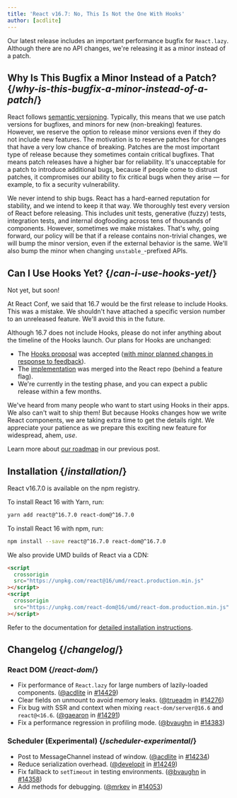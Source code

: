 ```yaml
---
title: 'React v16.7: No, This Is Not the One With Hooks'
author: [acdlite]
---
```


Our latest release includes an important performance bugfix for `React.lazy`. Although there are no API changes, we're releasing it as a minor instead of a patch.

## Why Is This Bugfix a Minor Instead of a Patch? {/*why-is-this-bugfix-a-minor-instead-of-a-patch*/}

React follows [semantic versioning](/docs/faq-versioning). Typically, this means that we use patch versions for bugfixes, and minors for new (non-breaking) features. However, we reserve the option to release minor versions even if they do not include new features. The motivation is to reserve patches for changes that have a very low chance of breaking. Patches are the most important type of release because they sometimes contain critical bugfixes. That means patch releases have a higher bar for reliability. It's unacceptable for a patch to introduce additional bugs, because if people come to distrust patches, it compromises our ability to fix critical bugs when they arise — for example, to fix a security vulnerability.

We never intend to ship bugs. React has a hard-earned reputation for stability, and we intend to keep it that way. We thoroughly test every version of React before releasing. This includes unit tests, generative (fuzzy) tests, integration tests, and internal dogfooding across tens of thousands of components. However, sometimes we make mistakes. That's why, going forward, our policy will be that if a release contains non-trivial changes, we will bump the minor version, even if the external behavior is the same. We'll also bump the minor when changing `unstable_`-prefixed APIs.

## Can I Use Hooks Yet? {/*can-i-use-hooks-yet*/}

Not yet, but soon!

At React Conf, we said that 16.7 would be the first release to include Hooks. This was a mistake. We shouldn't have attached a specific version number to an unreleased feature. We'll avoid this in the future.

Although 16.7 does not include Hooks, please do not infer anything about the timeline of the Hooks launch. Our plans for Hooks are unchanged:

- The [Hooks proposal](https://github.com/reactjs/rfcs/pull/68) was accepted ([with minor planned changes in response to feedback](https://github.com/reactjs/rfcs/pull/68#issuecomment-439314884)).
- The [implementation](https://github.com/facebook/react/commit/7bee9fbdd49aa5b9365a94b0ddf6db04bc1bf51c) was merged into the React repo (behind a feature flag).
- We're currently in the testing phase, and you can expect a public release within a few months.

We've heard from many people who want to start using Hooks in their apps. We also can't wait to ship them! But because Hooks changes how we write React components, we are taking extra time to get the details right. We appreciate your patience as we prepare this exciting new feature for widespread, ahem, _use_.

Learn more about [our roadmap](/blog/2018/11/27/react-16-roadmap) in our previous post.

## Installation {/*installation*/}

React v16.7.0 is available on the npm registry.

To install React 16 with Yarn, run:

```bash
yarn add react@^16.7.0 react-dom@^16.7.0
```

To install React 16 with npm, run:

```bash
npm install --save react@^16.7.0 react-dom@^16.7.0
```

We also provide UMD builds of React via a CDN:

```html
<script
  crossorigin
  src="https://unpkg.com/react@16/umd/react.production.min.js"
></script>
<script
  crossorigin
  src="https://unpkg.com/react-dom@16/umd/react-dom.production.min.js"
></script>
```

Refer to the documentation for [detailed installation instructions](/docs/installation).

## Changelog {/*changelog*/}

### React DOM {/*react-dom*/}

- Fix performance of `React.lazy` for large numbers of lazily-loaded components. ([@acdlite](http://github.com/acdlite) in [#14429](https://github.com/facebook/react/pull/14429))
- Clear fields on unmount to avoid memory leaks. ([@trueadm](http://github.com/trueadm) in [#14276](https://github.com/facebook/react/pull/14276))
- Fix bug with SSR and context when mixing `react-dom/server@16.6` and `react@<16.6`. ([@gaearon](http://github.com/gaearon) in [#14291](https://github.com/facebook/react/pull/14291))
- Fix a performance regression in profiling mode. ([@bvaughn](http://github.com/bvaughn) in [#14383](https://github.com/facebook/react/pull/14383))

### Scheduler (Experimental) {/*scheduler-experimental*/}

- Post to MessageChannel instead of window. ([@acdlite](http://github.com/acdlite) in [#14234](https://github.com/facebook/react/pull/14234))
- Reduce serialization overhead. ([@developit](http://github.com/developit) in [#14249](https://github.com/facebook/react/pull/14249))
- Fix fallback to `setTimeout` in testing environments. ([@bvaughn](http://github.com/bvaughn) in [#14358](https://github.com/facebook/react/pull/14358))
- Add methods for debugging. ([@mrkev](http://github.com/mrkev) in [#14053](https://github.com/facebook/react/pull/14053))
